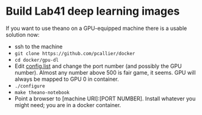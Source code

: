 # Build Lab41 deep learning images

If you want to use theano on a GPU-equipped machine there is a usable solution now:
- ssh to the machine
- `git clone https://github.com/pcallier/docker`
- `cd docker/gpu-dl`
- Edit [config.list](config.list) and change the port number (and possibly the GPU number). Almost any number above 500 is fair game, it seems. GPU will always be mapped to GPU 0 in container.
- `./configure`
- `make theano-notebook`
- Point a browser to [machine URI]:[PORT NUMBER]. Install whatever you might need; you are in a docker container.
